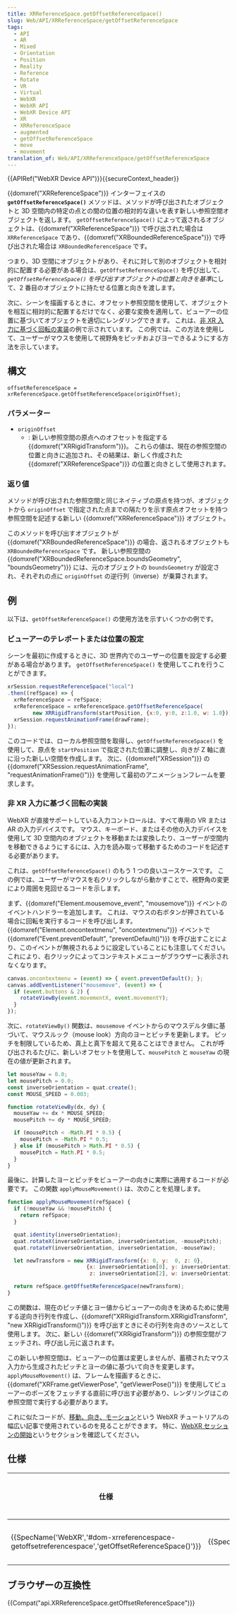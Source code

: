 ```yaml
---
title: XRReferenceSpace.getOffsetReferenceSpace()
slug: Web/API/XRReferenceSpace/getOffsetReferenceSpace
tags:
  - API
  - AR
  - Mixed
  - Orientation
  - Position
  - Reality
  - Reference
  - Rotate
  - VR
  - Virtual
  - WebXR
  - WebXR API
  - WebXR Device API
  - XR
  - XRReferenceSpace
  - augmented
  - getOffsetReferenceSpace
  - move
  - movement
translation_of: Web/API/XRReferenceSpace/getOffsetReferenceSpace
---
```

{{APIRef("WebXR Device API")}}{{secureContext_header}}

{{domxref("XRReferenceSpace")}} インターフェイスの **`getOffsetReferenceSpace()`** メソッドは、メソッドが呼び出されたオブジェクトと 3D 空間内の特定の点との間の位置の相対的な違いを表す新しい参照空間オブジェクトを返します。 `getOffsetReferenceSpace()` によって返されるオブジェクトは、{{domxref("XRReferenceSpace")}} で呼び出された場合は `XRReferenceSpace` であり、{{domxref("XRBoundedReferenceSpace")}} で呼び出された場合は `XRBoundedReferenceSpace` です。

つまり、3D 空間にオブジェクトがあり、それに対して別のオブジェクトを相対的に配置する必要がある場合は、`getOffsetReferenceSpace()` を呼び出して、*`getOffsetReferenceSpace()` を呼び出すオブジェクトの位置と向きを基準*にして、2 番目のオブジェクトに持たせる位置と向きを渡します。

次に、シーンを描画するときに、オフセット参照空間を使用して、オブジェクトを相互に相対的に配置するだけでなく、必要な変換を適用して、ビューアーの位置に基づいてオブジェクトを適切にレンダリングできます。 これは、[非 XR 入力に基づく回転の実装](#implementing_rotation_based_on_non-xr_inputs)の例で示されています。 この例では、この方法を使用して、ユーザーがマウスを使用して視野角をピッチおよびヨーできるようにする方法を示しています。

## 構文

```
offsetReferenceSpace = xrReferenceSpace.getOffsetReferenceSpace(originOffset);
```

### パラメーター

- `originOffset`
  - : 新しい参照空間の原点へのオフセットを指定する {{domxref("XRRigidTransform")}}。 これらの値は、現在の参照空間の位置と向きに追加され、その結果は、新しく作成された {{domxref("XRReferenceSpace")}} の位置と向きとして使用されます。

### 返り値

メソッドが呼び出された参照空間と同じネイティブの原点を持つが、オブジェクトから `originOffset` で指定された点までの隔たりを示す原点オフセットを持つ参照空間を記述する新しい {{domxref("XRReferenceSpace")}} オブジェクト。

このメソッドを呼び出すオブジェクトが {{domxref("XRBoundedReferenceSpace")}} の場合、返されるオブジェクトも `XRBoundedReferenceSpace` です。 新しい参照空間の {{domxref("XRBoundedReferenceSpace.boundsGeometry", "boundsGeometry")}} には、元のオブジェクトの `boundsGeometry` が設定され、それぞれの点に `originOffset` の逆行列（inverse）が乗算されます。

## 例

以下は、`getOffsetReferenceSpace()` の使用方法を示すいくつかの例です。

### ビューアーのテレポートまたは位置の設定

シーンを最初に作成するときに、3D 世界内でのユーザーの位置を設定する必要がある場合があります。 `getOffsetReferenceSpace()` を使用してこれを行うことができます。

```js
xrSession.requestReferenceSpace("local")
.then((refSpace) => {
  xrReferenceSpace = refSpace;
  xrReferenceSpace = xrReferenceSpace.getOffsetReferenceSpace(
        new XRRigidTransform(startPosition, {x:0, y:0, z:1.0, w: 1.0}));
  xrSession.requestAnimationFrame(drawFrame);
});
```

このコードでは、ローカル参照空間を取得し、`getOffsetReferenceSpace()` を使用して、原点を `startPosition` で指定された位置に調整し、向きが Z 軸に直に沿った新しい空間を作成します。 次に、{{domxref("XRSession")}} の {{domxref("XRSession.requestAnimationFrame", "requestAnimationFrame()")}} を使用して最初のアニメーションフレームを要求します。

### 非 XR 入力に基づく回転の実装

WebXR が直接サポートしている入力コントロールは、すべて専用の VR または AR の入力デバイスです。 マウス、キーボード、またはその他の入力デバイスを使用して 3D 空間内のオブジェクトを移動または変換したり、ユーザーが空間内を移動できるようにするには、入力を読み取って移動するためのコードを記述する必要があります。

これは、`getOffsetReferenceSpace()` のもう 1 つの良いユースケースです。 この例では、ユーザーがマウスを右クリックしながら動かすことで、視野角の変更により周囲を見回せるコードを示します。

まず、{{domxref("Element.mousemove_event", "mousemove")}} イベントのイベントハンドラーを追加します。 これは、マウスの右ボタンが押されている場合に回転を実行するコードを呼び出します。 {{domxref("Element.oncontextmenu", "oncontextmenu")}} イベントで {{domxref("Event.preventDefault", "preventDefault()")}} を呼び出すことにより、このイベントが無視されるように設定していることにも注意してください。 これにより、右クリックによってコンテキストメニューがブラウザーに表示されなくなります。

```js
canvas.oncontextmenu = (event) => { event.preventDefault(); };
canvas.addEventListener("mousemove", (event) => {
  if (event.buttons & 2) {
    rotateViewBy(event.movementX, event.movementY);
  }
});
```

次に、`rotateViewBy()` 関数は、`mousemove` イベントからのマウスデルタ値に基づいて、マウスルック（mouse look）方向のヨーとピッチを更新します。 ピッチを制限しているため、真上と真下を超えて見ることはできません。 これが呼び出されるたびに、新しいオフセットを使用して、`mousePitch` と `mouseYaw` の現在の値が更新されます。

```js
let mouseYaw = 0.0;
let mousePitch = 0.0;
const inverseOrientation = quat.create();
const MOUSE_SPEED = 0.003;

function rotateViewBy(dx, dy) {
  mouseYaw += dx * MOUSE_SPEED;
  mousePitch += dy * MOUSE_SPEED;

  if (mousePitch < -Math.PI * 0.5) {
    mousePitch = -Math.PI * 0.5;
  } else if (mousePitch > Math.PI * 0.5) {
    mousePitch = Math.PI * 0.5;
  }
}
```

最後に、計算したヨーとピッチをビューアーの向きに実際に適用するコードが必要です。 この関数 `applyMouseMovement()` は、次のことを処理します。

```js
function applyMouseMovement(refSpace) {
  if (!mouseYaw && !mousePitch) {
    return refSpace;
  }

  quat.identity(inverseOrientation);
  quat.rotateX(inverseOrientation, inverseOrientation, -mousePitch);
  quat.rotateY(inverseOrientation, inverseOrientation, -mouseYaw);

  let newTransform = new XRRigidTransform({x: 0, y:  0, z: 0},
                         {x: inverseOrientation[0], y: inverseOrientation[1],
                          z: inverseOrientation[2], w: inverseOrientation[3]});

  return refSpace.getOffsetReferenceSpace(newTransform);
}
```

この関数は、現在のピッチ値とヨー値からビューアーの向きを決めるために使用する逆向き行列を作成し、{{domxref("XRRigidTransform.XRRigidTransform", "new XRRigidTransform()")}} を呼び出すときにその行列を向きのソースとして使用します。 次に、新しい {{domxref("XRRigidTransform")}} の参照空間がフェッチされ、呼び出し元に返されます。

この新しい参照空間は、ビューアーの位置は変更しませんが、蓄積されたマウス入力から生成されたピッチとヨーの値に基づいて向きを変更します。 `applyMouseMovement()` は、フレームを描画するときに、{{domxref("XRFrame.getViewerPose", "getViewerPose()")}} を使用してビューアーのポーズをフェッチする直前に呼び出す必要があり、レンダリングはこの参照空間で実行する必要があります。

これに似たコードが、[移動、向き、モーション](/ja/docs/Web/API/WebXR_Device_API/Movement_and_motion)という WebXR チュートリアルの幅広い記事で使用されているのを見ることができます。 特に、[WebXR セッションの開始](/ja/docs/Web/API/WebXR_Device_API/Movement_and_motion#Starting_up_the_WebXR_session)というセクションを確認してください。

## 仕様

| 仕様                                                                                                                             | 状態                     | コメント |
| -------------------------------------------------------------------------------------------------------------------------------- | ------------------------ | -------- |
| {{SpecName('WebXR','#dom-xrreferencespace-getoffsetreferencespace','getOffsetReferenceSpace()')}} | {{Spec2('WebXR')}} | 初期定義 |

## ブラウザーの互換性

{{Compat("api.XRReferenceSpace.getOffsetReferenceSpace")}}
